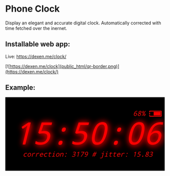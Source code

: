 # Phone Clock
Display an elegant and accurate digital clock.
Automatically corrected with time fetched over the inernet.

## Installable web app:
Live: https://dexen.me/clock/

[![https://dexen.me/clock](public_html/qr-border.png)](https://dexen.me/clock/)

## Example:
![example screenshot](docs/example-screenshot.jpg)
